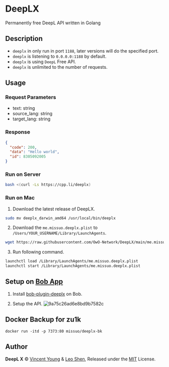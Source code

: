 <!--
 * @Author: Vincent Young
 * @Date: 2022-10-18 07:32:29
 * @LastEditors: Vincent Young
 * @LastEditTime: 2023-02-12 10:03:26
 * @FilePath: /DeepLX/README.md
 * @Telegram: https://t.me/missuo
 * 
 * Copyright © 2022 by Vincent, All Rights Reserved. 
-->
# DeepLX
Permanently free DeepL API written in Golang

## Description
- `deeplx` in only run in port `1188`, later versions will do the specified port.
- `deeplx` is listening to `0.0.0.0:1188` by default.
- `deeplx` is using `DeepL` Free API.
- `deeplx` is unlimited to the number of requests.

## Usage
### Request Parameters
- text: string
- source_lang: string
- target_lang: string

### Response
```json
{
  "code": 200,
  "data": "Hello world",
  "id": 8305092005
}
```
### Run on Server
```bash
bash <(curl -Ls https://cpp.li/deeplx)

```

### Run on Mac
1. Download  the latest release of DeepLX.
```bash
sudo mv deeplx_darwin_amd64 /usr/local/bin/deeplx
```

2. Download the `me.missuo.deeplx.plist` to `/Users/YOUR_USERNAME/Library/LaunchAgents`.
```bash
wget https://raw.githubusercontent.com/OwO-Network/DeepLX/main/me.missuo.deeplx.plist -O /Users/YOUR_USERNAME/Library/LaunchAgents/me.missuo.deeplx.plist
```
3. Run following command.
```bash
launchctl load /Library/LaunchAgents/me.missuo.deeplx.plist
launchctl start /Library/LaunchAgents/me.missuo.deeplx.plist
```

## Setup on [Bob App](https://bobtranslate.com/)
1. Install [bob-plugin-deeplx](https://github.com/clubxdev/bob-plugin-deeplx) on Bob.

2. Setup the API.
![9a75c26ad6e8bd9b7582c](https://telegraph.eowo.us/file/9a75c26ad6e8bd9b7582c.png)

## Docker Backup for zu1k
```shell
docker run -itd -p 7373:80 missuo/deeplx-bk
```
## Author
**DeepL X** © [Vincent Young](https://github.com/missuo) & [Leo Shen](https://github.com/sjlleo), Released under the [MIT](./LICENSE) License.<br>

